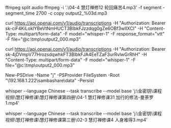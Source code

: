 
ffmpeg split audio
  ffmpeg -i  '.\04-4 慧灯禅修12 轮回痛苦4.mp3' -f segment -segment_time 2700 -c copy output2_%03d.mp3


  curl https://api.openai.com/v1/audio/transcriptions   -H "Authorization: Bearer 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"   -H "Content-Type: multipart/form-data"   -F model="whisper-1" -F response_format="vtt"  -F file="@c:\\tmp\\output2_000.mp3"

  curl https://api.openai.com/v1/audio/transcriptions   -H "Authorization: Bearer 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"   -H "Content-Type: multipart/form-data"   -F model="whisper-1"   -F file="@c:\\tmp\\output2_000.mp3"

New-PSDrive -Name "j" -PSProvider FileSystem -Root "\\192.168.1.222\sambashare\data" -Persist

  whisper --language Chinese --task transcribe --model base 'j:\金密钥\课程视频\慧灯禅修课\慧灯禅修课第四册\04-1 慧灯禅修课31 加行的修法-曼荼罗1.mp4'

  whisper --language Chinese --task transcribe --model base 'j:\金密钥\课程视频\慧灯禅修课\慧灯禅修课第三册\02-3 慧灯禅修课4 人身难得3.mp4'